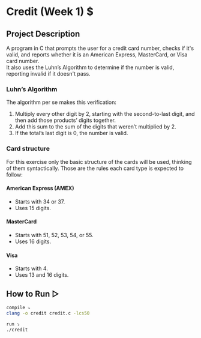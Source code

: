 # Credit (Week 1) $  

## Project Description  
A program in C that prompts the user for a credit card number, checks if it's valid, and reports whether it is an American Express, MasterCard, or Visa card number.  
It also uses the Luhn’s Algorithm to determine if the number is valid, reporting invalid if it doesn't pass.  

### Luhn’s Algorithm  
The algorithm per se makes this verification:  
1. Multiply every other digit by 2, starting with the second-to-last digit, and then add those products’ digits together.  
2. Add this sum to the sum of the digits that weren’t multiplied by 2.  
3. If the total’s last digit is 0, the number is valid.  

### Card structure  
For this exercise only the basic structure of the cards will be used, thinking of them syntactically. Those are the rules each card type is expected to follow:  

#### American Express (AMEX)  
- Starts with 34 or 37.  
- Uses 15 digits.  

#### MasterCard  
- Starts with 51, 52, 53, 54, or 55.  
- Uses 16 digits.  

#### Visa  
- Starts with 4.  
- Uses 13 and 16 digits.  

## How to Run ▷  
```bash
compile ⤵  
clang -o credit credit.c -lcs50  

run ⤵  
./credit
